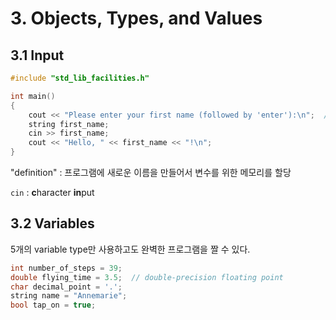 # 3. Objects, Types, and Values

## 3.1 Input

```c++
#include "std_lib_facilities.h"

int main()
{
    cout << "Please enter your first name (followed by 'enter'):\n";  // prompt(유저의 행동을 촉발)
    string first_name;
    cin >> first_name;
    cout << "Hello, " << first_name << "!\n";
}
```

"definition" : 프로그램에 새로운 이름을 만들어서 변수를 위한 메모리를 할당

`cin` : **c**haracter **in**put



## 3.2 Variables

5개의 variable type만 사용하고도 완벽한 프로그램을 짤 수 있다.

```c++
int number_of_steps = 39;
double flying_time = 3.5;  // double-precision floating point
char decimal_point = '.';
string name = "Annemarie";
bool tap_on = true;
```

